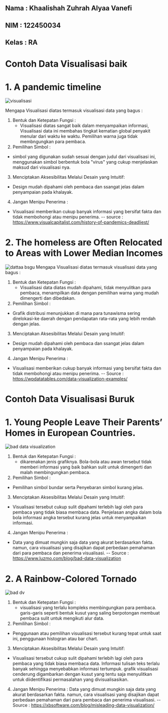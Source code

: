 Nama : Khaalishah Zuhrah Alyaa Vanefi
--
NIM :  122450034
--
Kelas : RA
--

# Contoh Data Visualisasi baik 
# 1. A pandemic timeline
![visualisasi](https://github.com/user-attachments/assets/22c1cc8e-cd9a-4fe7-835f-1aed8108b784)

Mengapa Visualisasi diatas termasuk visualisasi data yang bagus :
1. Bentuk dan Ketepatan Fungsi :
   *  Visualisasi diatas sangat baik dalam menyampaikan informasi, 
Visualisasi data ini membahas tingkat kematian 
global penyakit menular dari waktu ke waktu. Pemilihan warna juga tidak membngungkan 
para pembaca.
2. Pemilihan Simbol :
  * simbol yang digunakan sudah sesuai dengan judul dari visualisasi ini, menggunakan simbol berbentuk bola "virus" yang cukup menjelaskan maksud dari visualisasi nya.
3. Menciptakan Aksesibilitas Melalui Desain yang Intuitif:
  * Design mudah dipahami oleh pembaca dan ssangat jelas dalam penyampaian pada khalayak.
4. Jangan Menipu Penerima :
  *  Visualisasi memberikan cukup banyak informasi yang bersifat fakta dan tidak membohongi atau menipu penerima.
--
source : https://www.visualcapitalist.com/history-of-pandemics-deadliest/


# 2.  The homeless are Often Relocated to Areas with Lower Median Incomes
![dattaa bsgu](https://github.com/user-attachments/assets/89e4f54e-61e0-4d69-90dd-571c9a527322)
Mengapa Visualisasi diatas termasuk visualisasi data yang bagus :
1. Bentuk dan Ketepatan Fungsi :
   *    Visualisasi data diatas mudah dipahami, tidak menyulitkan para pembaca, menampilkan 
data dengan pemilihan warna yang mudah dimengerti dan dibedakan.
2. Pemilihan Simbol :
  * Grafik distribusi menunjukkan di mana para tunawisma sering direlokasi-ke daerah dengan pendapatan rata-rata yang lebih rendah dengan jelas. 
3. Menciptakan Aksesibilitas Melalui Desain yang Intuitif:
  * Design mudah dipahami oleh pembaca dan ssangat jelas dalam penyampaian pada khalayak.
4. Jangan Menipu Penerima :
  *  Visualisasi memberikan cukup banyak informasi yang bersifat fakta dan tidak membohongi atau menipu penerima.
--
Source : https://wpdatatables.com/data-visualization-examples/

# Contoh Data Visualisasi Buruk
# 1.  Young People Leave Their Parents’ Homes in European Countries.
![bad data visualization](https://github.com/user-attachments/assets/9b2efe4b-03cb-4976-bf7f-b8f795ba543d)
1. Bentuk dan Ketepatan Fungsi :
   *  dikarenakan jenis grafiknya. Bola-bola atau awan tersebut tidak memberi informasi yang baik bahkan sulit untuk dimengerti dan malah membingungkan pembaca.
2. Pemilihan Simbol :
  * Pemilihan simbol bundar serta Penyebaran simbol kurang jelas. 
3. Menciptakan Aksesibilitas Melalui Desain yang Intuitif:
  * Visualisasi tersebut cukup sulit dipahami terlebih lagi oleh para pembaca yang tidak biasa membaca data. Penjelasan angka dalam bola bola informasi angka tersebut kurang jelas untuk menyampaikan informasi. 
4. Jangan Menipu Penerima :
  * Data yang dimuat mungkin saja data yang akurat berdasarkan fakta. namun, cara visualisasi yang disajikan dapat perbedaan pemahaman dari para pembaca dan penerima visualisasi.
--
Source : https://www.luzmo.com/blog/bad-data-visualization

# 2. A Rainbow-Colored Tornado
![bad dv](https://github.com/user-attachments/assets/5c5ec311-a51d-409a-865c-5cc52e0bee1d)
1. Bentuk dan Ketepatan Fungsi :
   *  visualisasi yang terlalu kompleks membingungkan para pembaca. garis-garis seperti bentuk kusut yang saling berpotongan membuat pembaca sulit untuk mengikuti alur data.
2. Pemilihan Simbol :
  * Penggunaan atau pemilihan visualisasi tersebut kurang tepat untuk saat ini, penggunaan histogran atau bar chart.
3. Menciptakan Aksesibilitas Melalui Desain yang Intuitif:
  * Visualisasi tersebut cukup sulit dipahami terlebih lagi oleh para pembaca yang tidak biasa membaca data. Informasi tulisan teks terlalu banyak sehingga menyebabkan informasi tertumpuk.  grafik visualisasi cenderung digambarkan dengan kusut yang tentu saja menyulitkan untuk diidentifikasi permasalahan yang divisualisasikan. 
4. Jangan Menipu Penerima :
Data yang dimuat mungkin saja data yang akurat berdasarkan fakta. namun, cara visualisasi yang disajikan dapat perbedaan pemahaman dari para pembaca dan penerima visualisasi.
--
Source : https://xbsoftware.com/blog/misleading-data-visualization/





  


